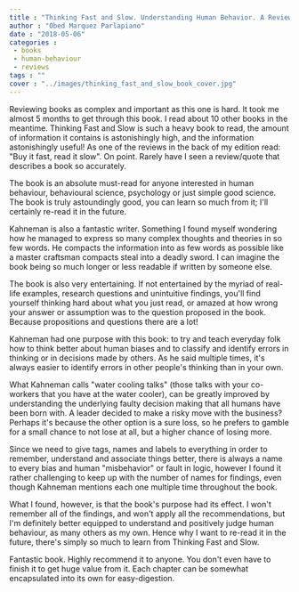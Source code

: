 ```yaml
---
title : "Thinking Fast and Slow. Understanding Human Behavior. A Review."
author : "Obed Marquez Parlapiano"
date : "2018-05-06"
categories : 
 - books
 - human-behaviour
 - reviews
tags : ""
cover : "../images/thinking_fast_and_slow_book_cover.jpg"
---
```


Reviewing books as complex and important as this one is hard. It took me almost 5 months to get through this book. I read about 10 other books in the meantime. Thinking Fast and Slow is such a heavy book to read, the amount of information it contains is astonishingly high, and the information astonishingly useful! As one of the reviews in the back of my edition read: "Buy it fast, read it slow". On point. Rarely have I seen a review/quote that describes a book so accurately.

The book is an absolute must-read for anyone interested in human behaviour, behavioural science, psychology or just simple good science. The book is truly astoundingly good, you can learn so much from it; I'll certainly re-read it in the future.

Kahneman is also a fantastic writer. Something I found myself wondering how he managed to express so many complex thoughts and theories in so few words. He compacts the information into as few words as possible like a master craftsman compacts steal into a deadly sword. I can imagine the book being so much longer or less readable if written by someone else.

The book is also very entertaining. If not entertained by the myriad of real-life examples, research questions and unintuitive findings, you'll find yourself thinking hard about what you just read, or amazed at how wrong your answer or assumption was to the question proposed in the book. Because propositions and questions there are a lot!

Kahneman had one purpose with this book: to try and teach everyday folk how to think better about human biases and to classify and identify errors in thinking or in decisions made by others. As he said multiple times, it's always easier to identify errors in other people's thinking than in your own.

What Kahneman calls "water cooling talks" (those talks with your co-workers that you have at the water cooler), can be greatly improved by understanding the underlying faulty decision making that all humans have been born with. A leader decided to make a risky move with the business? Perhaps it's because the other option is a sure loss, so he prefers to gamble for a small chance to not lose at all, but a higher chance of losing more.

Since we need to give tags, names and labels to everything in order to remember, understand and associate things better, there is always a name to every bias and human "misbehavior" or fault in logic, however I found it rather challenging to keep up with the number of names for findings, even though Kahneman mentions each one multiple time throughout the book.

What I found, however, is that the book's purpose had its effect. I won't remember all of the findings, and won't apply all the recommendations, but I'm definitely better equipped to understand and positively judge human behaviour, as many others as my own. Hence why I want to re-read it in the future, there's simply so much to learn from Thinking Fast and Slow.

Fantastic book. Highly recommend it to anyone. You don't even have to finish it to get huge value from it. Each chapter can be somewhat encapsulated into its own for easy-digestion.
